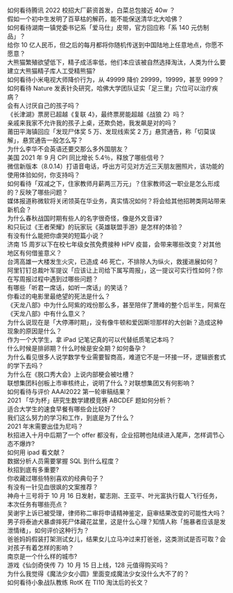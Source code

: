 如何看待腾讯 2022 校招大厂薪资首发，白菜总包接近 40w ？  
假如一个初中生发明了百草枯的解药，能不能保送清华北大哈佛？  
如何看待湖南一镇党委书记系「爱马仕」皮带，官方回应称「系 140 元仿制品」？  
给你 10 亿人民币，但之后的每月都将你随机传送到中国陆地上任意地点，你愿不愿意？  
大熊猫繁殖欲望低下，精子成活率低，他们本应该被自然选择淘汰，人类为什么要建立大熊猫精子库人工受精熊猫?  
如何看待小米电视大师降价行为，从 49999 降价 29999，19999，甚至 9999？  
如何看待 Nature 发表针灸研究，哈佛大学团队证实「足三里」穴位可以治疗疾病？  
会有人讨厌自己的孩子吗？  
《长津湖》票房已超越《复联 4》，最终票房能超越《战狼 2》吗？  
亲戚来我家不允许我的孩子上桌，还欺负她，我发飙是对的吗？  
莆田平海镇回应「发现尸体奖 5 万、发现线索奖 2 万」悬赏通告，称「切莫误解」，悬赏通告一般怎么写？  
为什么李华不会英语还要交那么多外国朋友？  
美国 2021 年 9 月 CPI 同比增长 5.4％，释放了哪些信号？  
微信新版本（8.0.14）打语音电话，呼出方可见对方近三天朋友圈照片，该功能的使用体验如何，你支持吗？  
如何看待「双减之下，住家教师月薪两三万元」？住家教师这一职业是怎么形成的？反映了哪些问题？  
媒体报道称微软将关闭领英在华业务，真实情况如何？将会给其他招聘类网站带来新机会？  
为什么春秋战国时期有些人的名字很奇怪，像是外文音译?  
和只玩过《王者荣耀》的玩家玩《英雄联盟手游》是怎样的体验？  
有没有什么能把你虐哭的短篇小说？  
济南 15 周岁以下在校七年级女孩免费接种 HPV 疫苗，会带来哪些改变？对其他地区有何借鉴意义？  
台湾高雄一大楼发生火灾，已造成 46 死亡，不排除人为纵火，救援进展如何？  
阿里钉钉总裁叶军提议「应该让上司给下属写周报」，这一提议可实行性如何？你在写周报过程中遇到过哪些问题？  
有哪些「听君一席话，如听一席话」的笑话？  
你看过的电影里最绝望的死法是什么？  
《天龙八部》中为什么阿紫的戏份那么多，甚至陪伴了萧峰的整个后半生，阿紫在《天龙八部》中有什么意义？  
为什么说现在是「大停滞时期」，没有像牛顿和爱因斯坦那样的大创新？造成这种现象的原因是什么？  
作为一个大学生，拿 iPad 记笔记真的可以代替纸质笔记本吗？  
什么时候是排卵期？什么时候是安全期？如何备孕？  
为什么看见很多人说学数学专业需要智商高，难道它不是一环接一环，逻辑嵌套式的学下去吗？  
为什么在《脱口秀大会》上说内部梗会被吐槽？  
联想集团科创板上市审核终止，说明了什么？对联想集团又有何影响？  
如何看待与评价 AAAI2022 第一轮审稿结果？  
2021 「华为杯」研究生数学建模竞赛 ABCDEF 题如何分析？  
适合大学生的速食早餐有哪些会比较好？  
我们这么努力的学习和工作，到底是为了什么？  
2021 年末需要出佳为尼吗？  
秋招进入十月中后期了一个 offer 都没有，企业招聘也陆续进入尾声，怎样调节心态不爆炸?  
如何用 ipad 看文献？  
数据分析人员需要掌握 SQL 到什么程度？  
秋招到底有多重要?  
你收藏过哪些特别喜欢的经典句子？  
有没有一针见血很飒的文案推荐？  
神舟十三号将于 10 月 16 日发射，翟志刚、王亚平、叶光富执行载人飞行任务，本次任务有哪些亮点？  
吴谢宇上诉已被受理，律师称二审将申请精神鉴定，庭审结果改变的可能性大吗？  
男子将泰迪犬暴虐摔死尸体藏花盆里，这是什么心理？知情人称「施暴者应该是发泄情绪」，如何评价这种行为？  
爸爸妈妈假装打架测试女儿，结果女儿立马冲过来打爸爸，这类测试是否可取？会对孩子有着怎样的影响？  
南京是一个什么样的城市?  
游戏《仙剑奇侠传 7》10 月 15 日上线，128 元值得购买吗？  
为什么我觉得《魔法少女小圆》里面变成魔法少女没什么大不了的？  
如何看待小象战队教练 RotK 在 TI10 淘汰后的长文？  
